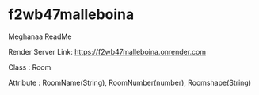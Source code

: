 # f2wb47malleboina

Meghanaa ReadMe 

Render Server Link: https://f2wb47malleboina.onrender.com

Class : Room

Attribute : RoomName(String), RoomNumber(number), Roomshape(String)
